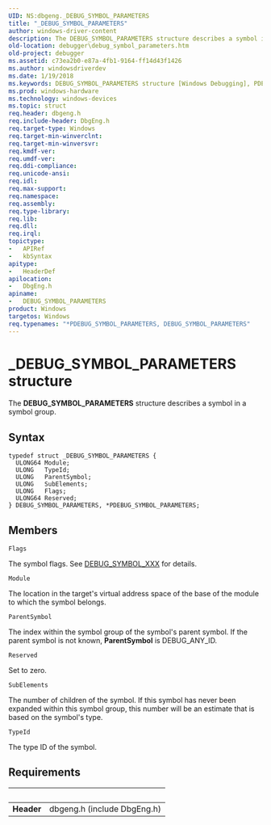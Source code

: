 ```yaml
---
UID: NS:dbgeng._DEBUG_SYMBOL_PARAMETERS
title: "_DEBUG_SYMBOL_PARAMETERS"
author: windows-driver-content
description: The DEBUG_SYMBOL_PARAMETERS structure describes a symbol in a symbol group.
old-location: debugger\debug_symbol_parameters.htm
old-project: debugger
ms.assetid: c73ea2b0-e87a-4fb1-9164-ff14d43f1426
ms.author: windowsdriverdev
ms.date: 1/19/2018
ms.keywords: DEBUG_SYMBOL_PARAMETERS structure [Windows Debugging], PDEBUG_SYMBOL_PARAMETERS, debugger.debug_symbol_parameters, dbgeng/PDEBUG_SYMBOL_PARAMETERS, _DEBUG_SYMBOL_PARAMETERS, *PDEBUG_SYMBOL_PARAMETERS, Structures_d79dd552-1acf-4023-99e0-418639a54782.xml, dbgeng/DEBUG_SYMBOL_PARAMETERS, DEBUG_SYMBOL_PARAMETERS, PDEBUG_SYMBOL_PARAMETERS structure pointer [Windows Debugging]
ms.prod: windows-hardware
ms.technology: windows-devices
ms.topic: struct
req.header: dbgeng.h
req.include-header: DbgEng.h
req.target-type: Windows
req.target-min-winverclnt: 
req.target-min-winversvr: 
req.kmdf-ver: 
req.umdf-ver: 
req.ddi-compliance: 
req.unicode-ansi: 
req.idl: 
req.max-support: 
req.namespace: 
req.assembly: 
req.type-library: 
req.lib: 
req.dll: 
req.irql: 
topictype:
-	APIRef
-	kbSyntax
apitype:
-	HeaderDef
apilocation:
-	DbgEng.h
apiname:
-	DEBUG_SYMBOL_PARAMETERS
product: Windows
targetos: Windows
req.typenames: "*PDEBUG_SYMBOL_PARAMETERS, DEBUG_SYMBOL_PARAMETERS"
---
```


# _DEBUG_SYMBOL_PARAMETERS structure
The <b>DEBUG_SYMBOL_PARAMETERS</b> structure describes a symbol in a symbol group.

## Syntax
````
typedef struct _DEBUG_SYMBOL_PARAMETERS {
  ULONG64 Module;
  ULONG   TypeId;
  ULONG   ParentSymbol;
  ULONG   SubElements;
  ULONG   Flags;
  ULONG64 Reserved;
} DEBUG_SYMBOL_PARAMETERS, *PDEBUG_SYMBOL_PARAMETERS;
````

## Members


`Flags`

The symbol flags.  See <a href="https://msdn.microsoft.com/library/windows/hardware/ff541692">DEBUG_SYMBOL_XXX</a> for details.

`Module`

The location in the target's virtual address space of the base of the module to which the symbol belongs.

`ParentSymbol`

The index within the symbol group of the symbol's parent symbol.  If the parent symbol is not known, <b>ParentSymbol</b> is DEBUG_ANY_ID.

`Reserved`

Set to zero.

`SubElements`

The number of children of the symbol.  If this symbol has never been expanded within this symbol group, this number will be an estimate that is based on the symbol's type.

`TypeId`

The type ID of the symbol.


## Requirements
| &nbsp; | &nbsp; |
| ---- |:---- |
| **Header** | dbgeng.h (include DbgEng.h) |